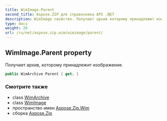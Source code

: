 ```yaml
---
title: WimImage.Parent
second_title: Aspose.ZIP для справочника API .NET
description: WimImage свойство. Получает архив которому принадлежит изображение.
type: docs
weight: 20
url: /ru/net/aspose.zip.wim/wimimage/parent/
---
```

## WimImage.Parent property

Получает архив, которому принадлежит изображение.

```csharp
public WimArchive Parent { get; }
```

### Смотрите также

* class [WimArchive](../../wimarchive/)
* class [WimImage](../)
* пространство имен [Aspose.Zip.Wim](../../wimimage/)
* сборка [Aspose.Zip](../../../)


